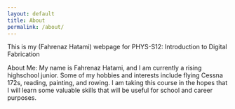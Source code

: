 ```yaml
---
layout: default
title: About
permalink: /about/
---
```


This is my (Fahrenaz Hatami) webpage for PHYS-S12: Introduction to Digital Fabrication

About Me:
My name is Fahrenaz Hatami, and I am currently a rising highschool junior. Some of my hobbies and interests include flying Cessna 172s, reading, painting, and rowing. I am taking this course in the hopes that I will learn some valuable skills that will be useful for school and career purposes. 

